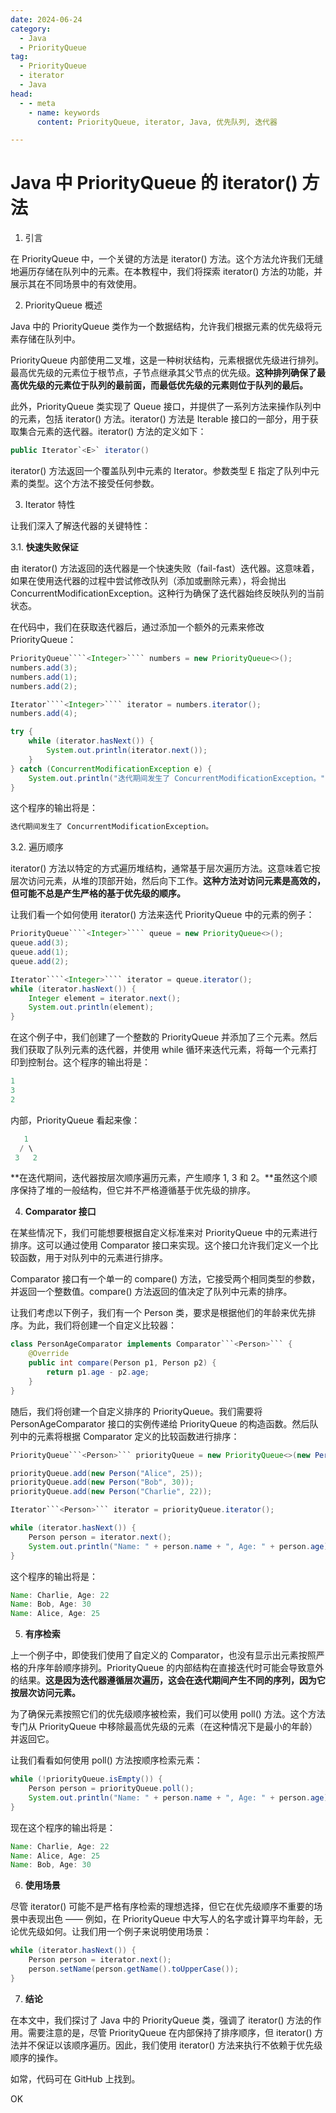 ```yaml
---
date: 2024-06-24
category:
  - Java
  - PriorityQueue
tag:
  - PriorityQueue
  - iterator
  - Java
head:
  - - meta
    - name: keywords
      content: PriorityQueue, iterator, Java, 优先队列, 迭代器

---
```

# Java 中 PriorityQueue 的 iterator() 方法

1. 引言

在 PriorityQueue 中，一个关键的方法是 iterator() 方法。这个方法允许我们无缝地遍历存储在队列中的元素。在本教程中，我们将探索 iterator() 方法的功能，并展示其在不同场景中的有效使用。

2. PriorityQueue 概述

Java 中的 PriorityQueue 类作为一个数据结构，允许我们根据元素的优先级将元素存储在队列中。

PriorityQueue 内部使用二叉堆，这是一种树状结构，元素根据优先级进行排列。最高优先级的元素位于根节点，子节点继承其父节点的优先级。**这种排列确保了最高优先级的元素位于队列的最前面，而最低优先级的元素则位于队列的最后。**

此外，PriorityQueue 类实现了 Queue 接口，并提供了一系列方法来操作队列中的元素，包括 iterator() 方法。iterator() 方法是 Iterable 接口的一部分，用于获取集合元素的迭代器。iterator() 方法的定义如下：

```java
public Iterator`<E>` iterator()
```

iterator() 方法返回一个覆盖队列中元素的 Iterator。参数类型 E 指定了队列中元素的类型。这个方法不接受任何参数。

3. Iterator 特性

让我们深入了解迭代器的关键特性：

3.1. **快速失败保证**

由 iterator() 方法返回的迭代器是一个快速失败（fail-fast）迭代器。这意味着，如果在使用迭代器的过程中尝试修改队列（添加或删除元素），将会抛出 ConcurrentModificationException。这种行为确保了迭代器始终反映队列的当前状态。

在代码中，我们在获取迭代器后，通过添加一个额外的元素来修改 PriorityQueue：

```java
PriorityQueue````<Integer>```` numbers = new PriorityQueue<>();
numbers.add(3);
numbers.add(1);
numbers.add(2);

Iterator````<Integer>```` iterator = numbers.iterator();
numbers.add(4);

try {
    while (iterator.hasNext()) {
        System.out.println(iterator.next());
    }
} catch (ConcurrentModificationException e) {
    System.out.println("迭代期间发生了 ConcurrentModificationException。");
}
```

这个程序的输出将是：

```java
迭代期间发生了 ConcurrentModificationException。
```

3.2. 遍历顺序

iterator() 方法以特定的方式遍历堆结构，通常基于层次遍历方法。这意味着它按层次访问元素，从堆的顶部开始，然后向下工作。**这种方法对访问元素是高效的，但可能不总是产生严格的基于优先级的顺序。**

让我们看一个如何使用 iterator() 方法来迭代 PriorityQueue 中的元素的例子：

```java
PriorityQueue````<Integer>```` queue = new PriorityQueue<>();
queue.add(3);
queue.add(1);
queue.add(2);

Iterator````<Integer>```` iterator = queue.iterator();
while (iterator.hasNext()) {
    Integer element = iterator.next();
    System.out.println(element);
}
```

在这个例子中，我们创建了一个整数的 PriorityQueue 并添加了三个元素。然后我们获取了队列元素的迭代器，并使用 while 循环来迭代元素，将每一个元素打印到控制台。这个程序的输出将是：

```java
1
3
2
```

内部，PriorityQueue 看起来像：

```java
   1
  / \
 3   2
```

**在迭代期间，迭代器按层次顺序遍历元素，产生顺序 1, 3 和 2。**虽然这个顺序保持了堆的一般结构，但它并不严格遵循基于优先级的排序。

4. **Comparator 接口**

在某些情况下，我们可能想要根据自定义标准来对 PriorityQueue 中的元素进行排序。这可以通过使用 Comparator 接口来实现。这个接口允许我们定义一个比较函数，用于对队列中的元素进行排序。

Comparator 接口有一个单一的 compare() 方法，它接受两个相同类型的参数，并返回一个整数值。compare() 方法返回的值决定了队列中元素的排序。

让我们考虑以下例子，我们有一个 Person 类，要求是根据他们的年龄来优先排序。为此，我们将创建一个自定义比较器：

```java
class PersonAgeComparator implements Comparator```<Person>``` {
    @Override
    public int compare(Person p1, Person p2) {
        return p1.age - p2.age;
    }
}
```

随后，我们将创建一个自定义排序的 PriorityQueue。我们需要将 PersonAgeComparator 接口的实例传递给 PriorityQueue 的构造函数。然后队列中的元素将根据 Comparator 定义的比较函数进行排序：

```java
PriorityQueue```<Person>``` priorityQueue = new PriorityQueue<>(new PersonAgeComparator());

priorityQueue.add(new Person("Alice", 25));
priorityQueue.add(new Person("Bob", 30));
priorityQueue.add(new Person("Charlie", 22));

Iterator```<Person>``` iterator = priorityQueue.iterator();

while (iterator.hasNext()) {
    Person person = iterator.next();
    System.out.println("Name: " + person.name + ", Age: " + person.age);
}
```

这个程序的输出将是：

```java
Name: Charlie, Age: 22
Name: Bob, Age: 30
Name: Alice, Age: 25
```

5. **有序检索**

上一个例子中，即使我们使用了自定义的 Comparator，也没有显示出元素按照严格的升序年龄顺序排列。PriorityQueue 的内部结构在直接迭代时可能会导致意外的结果。**这是因为迭代器遵循层次遍历，这会在迭代期间产生不同的序列，因为它按层次访问元素。**

为了确保元素按照它们的优先级顺序被检索，我们可以使用 poll() 方法。这个方法专门从 PriorityQueue 中移除最高优先级的元素（在这种情况下是最小的年龄）并返回它。

让我们看看如何使用 poll() 方法按顺序检索元素：

```java
while (!priorityQueue.isEmpty()) {
    Person person = priorityQueue.poll();
    System.out.println("Name: " + person.name + ", Age: " + person.age);
}
```

现在这个程序的输出将是：

```java
Name: Charlie, Age: 22
Name: Alice, Age: 25
Name: Bob, Age: 30
```

6. **使用场景**

尽管 iterator() 可能不是严格有序检索的理想选择，但它在优先级顺序不重要的场景中表现出色 —— 例如，在 PriorityQueue 中大写人的名字或计算平均年龄，无论优先级如何。让我们用一个例子来说明使用场景：

```java
while (iterator.hasNext()) {
    Person person = iterator.next();
    person.setName(person.getName().toUpperCase());
}
```

7. **结论**

在本文中，我们探讨了 Java 中的 PriorityQueue 类，强调了 iterator() 方法的作用。需要注意的是，尽管 PriorityQueue 在内部保持了排序顺序，但 iterator() 方法并不保证以该顺序遍历。因此，我们使用 iterator() 方法来执行不依赖于优先级顺序的操作。

如常，代码可在 GitHub 上找到。

OK